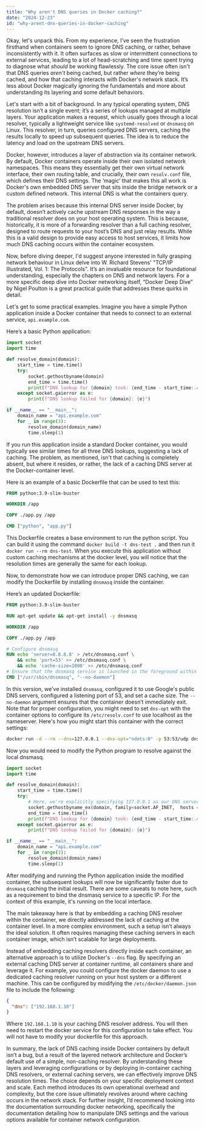 ```yaml
---
title: "Why aren't DNS queries in Docker caching?"
date: "2024-12-23"
id: "why-arent-dns-queries-in-docker-caching"
---
```


Okay, let's unpack this. From my experience, I’ve seen the frustration firsthand when containers seem to ignore DNS caching, or rather, behave inconsistently with it. It often surfaces as slow or intermittent connections to external services, leading to a lot of head-scratching and time spent trying to diagnose what *should* be working flawlessly. The core issue often isn't that DNS queries *aren't* being cached, but rather *where* they’re being cached, and how that caching interacts with Docker's network stack. It’s less about Docker magically ignoring the fundamentals and more about understanding its layering and some default behaviors.

Let's start with a bit of background. In any typical operating system, DNS resolution isn’t a single event; it’s a series of lookups managed at multiple layers. Your application makes a request, which usually goes through a local resolver, typically a lightweight service like `systemd-resolved` or `dnsmasq` on Linux. This resolver, in turn, queries configured DNS servers, caching the results locally to speed up subsequent queries. The idea is to reduce the latency and load on the upstream DNS servers.

Docker, however, introduces a layer of abstraction via its container network. By default, Docker containers operate inside their own isolated network namespaces. This means they essentially get their own virtual network interface, their own routing table, and crucially, their own `resolv.conf` file, which defines their DNS settings. The ‘magic’ that makes this all work is Docker's own embedded DNS server that sits inside the bridge network or a custom defined network. This internal DNS is what the containers query.

The problem arises because this internal DNS server inside Docker, by default, doesn’t actively cache upstream DNS responses in the way a traditional resolver does on your host operating system. This is because, historically, it is more of a forwarding resolver than a full caching resolver, designed to route requests to your host’s DNS and just relay results. While this is a valid design to provide easy access to host services, it limits how much DNS caching occurs within the container ecosystem.

Now, before diving deeper, I'd suggest anyone interested in fully grasping network behaviour in Linux delve into W. Richard Stevens' "TCP/IP Illustrated, Vol. 1: The Protocols". It’s an invaluable resource for foundational understanding, especially the chapters on DNS and network layers. For a more specific deep dive into Docker networking itself, “Docker Deep Dive” by Nigel Poulton is a great practical guide that addresses these quirks in detail.

Let's get to some practical examples. Imagine you have a simple Python application inside a Docker container that needs to connect to an external service, `api.example.com`.

Here’s a basic Python application:

```python
import socket
import time

def resolve_domain(domain):
    start_time = time.time()
    try:
        socket.gethostbyname(domain)
        end_time = time.time()
        print(f"DNS lookup for {domain} took: {end_time - start_time:.4f} seconds")
    except socket.gaierror as e:
        print(f"DNS lookup failed for {domain}: {e}")

if __name__ == "__main__":
    domain_name = "api.example.com"
    for _ in range(3):
        resolve_domain(domain_name)
        time.sleep(1)
```

If you run this application inside a standard Docker container, you would typically see similar times for all three DNS lookups, suggesting a lack of caching. The problem, as mentioned, isn't that caching is completely absent, but where it resides, or rather, the lack of a caching DNS server at the Docker-container level.

Here is an example of a basic Dockerfile that can be used to test this:

```dockerfile
FROM python:3.9-slim-buster

WORKDIR /app

COPY ./app.py /app

CMD ["python", "app.py"]

```

This Dockerfile creates a base environment to run the python script. You can build it using the command `docker build -t dns-test .` and then run it `docker run --rm dns-test`. When you execute this application without custom caching mechanisms at the docker level, you will notice that the resolution times are generally the same for each lookup.

Now, to demonstrate how we can introduce proper DNS caching, we can modify the Dockerfile by installing `dnsmasq` inside the container.

Here’s an updated Dockerfile:

```dockerfile
FROM python:3.9-slim-buster

RUN apt-get update && apt-get install -y dnsmasq

WORKDIR /app

COPY ./app.py /app

# Configure dnsmasq
RUN echo 'server=8.8.8.8' > /etc/dnsmasq.conf \
    && echo 'port=53' >> /etc/dnsmasq.conf \
    && echo 'cache-size=1000' >> /etc/dnsmasq.conf
# Ensure that the dnsmasq service is launched in the foreground within the container
CMD ["/usr/sbin/dnsmasq", "--no-daemon"]
```

In this version, we've installed `dnsmasq`, configured it to use Google's public DNS servers, configured a listening port of 53, and set a cache size. The `--no-daemon` argument ensures that the container doesn’t immediately exit. Note that for proper configuration, you might need to set `dns-opt` with the container options to configure its `/etc/resolv.conf` to use localhost as the nameserver. Here's how you might start this container with the correct settings:

```bash
docker run -d --rm --dns=127.0.0.1 --dns-opt="ndots:0" -p 53:53/udp dns-test
```

Now you would need to modify the Python program to resolve against the local dnsmasq.

```python
import socket
import time

def resolve_domain(domain):
    start_time = time.time()
    try:
        # Here, we're explicitly specifying 127.0.0.1 as our DNS server
        socket.gethostbyname_ex(domain, family=socket.AF_INET,  hosts = [('127.0.0.1', 53)])
        end_time = time.time()
        print(f"DNS lookup for {domain} took: {end_time - start_time:.4f} seconds")
    except socket.gaierror as e:
        print(f"DNS lookup failed for {domain}: {e}")

if __name__ == "__main__":
    domain_name = "api.example.com"
    for _ in range(3):
        resolve_domain(domain_name)
        time.sleep(1)
```

After modifying and running the Python application inside the modified container, the subsequent lookups will now be significantly faster due to `dnsmasq` caching the initial result. There are some caveats to note here, such as a requirement to bind the dnsmasq service to a specific IP. For the context of this example, it's running on the local interface.

The main takeaway here is that by embedding a caching DNS resolver within the container, we directly addressed the lack of caching at the container level. In a more complex environment, such a setup isn’t always the ideal solution. It often requires managing these caching servers in each container image, which isn’t scalable for large deployments.

Instead of embedding caching resolvers directly inside each container, an alternative approach is to utilize Docker's `--dns` flag. By specifying an external caching DNS server at container runtime, all containers share and leverage it. For example, you could configure the docker daemon to use a dedicated caching resolver running on your host system or a different machine. This can be configured by modifying the `/etc/docker/daemon.json` file to include the following:

```json
{
  "dns": ["192.168.1.10"]
}
```

Where `192.168.1.10` is your caching DNS resolver address. You will then need to restart the docker service for this configuration to take effect. You will not have to modify your dockerfile for this approach.

In summary, the lack of DNS caching inside Docker containers by default isn’t a bug, but a result of the layered network architecture and Docker’s default use of a simple, non-caching resolver. By understanding these layers and leveraging configurations or by deploying in-container caching DNS resolvers, or external caching servers, we can effectively improve DNS resolution times. The choice depends on your specific deployment context and scale. Each method introduces its own operational overhead and complexity, but the core issue ultimately revolves around where caching occurs in the network stack. For further insight, I’d recommend looking into the documentation surrounding docker networking, specifically the documentation detailing how to manipulate DNS settings and the various options available for container network configuration.
